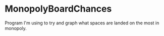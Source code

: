 # MonopolyBoardChances
Program I'm using to try and graph what spaces are landed on the most in monopoly.


